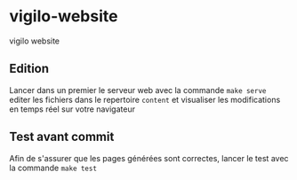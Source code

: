 # vigilo-website
vigilo website

## Edition
Lancer dans un premier le serveur web avec la commande `make serve` editer les fichiers dans le repertoire `content` et visualiser les modifications en temps réel sur votre navigateur

## Test avant commit
Afin de s'assurer que les pages générées sont correctes, lancer le test avec la commande `make test`